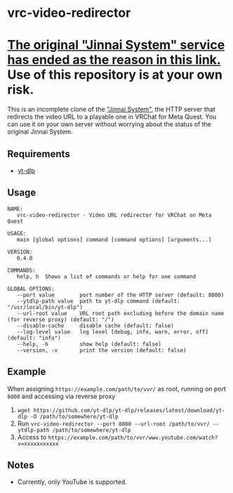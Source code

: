 # vrc-video-redirector

# [The original "Jinnai System" service has ended as the reason in this link.](https://note.com/ckptkb/n/n3ad1c40dd1db) Use of this repository is at your own risk.

This is an incomplete clone of the ["Jinnai System"](https://nextnex.com/), the HTTP server that redirects the video URL to a playable one in VRChat for Meta Quest.
You can use it on your own server without worrying about the status of the original Jinnai System.

## Requirements

- [yt-dlp](https://github.com/yt-dlp/yt-dlp)

## Usage

```
NAME:
   vrc-video-redirector - Video URL redirector for VRChat on Meta Quest

USAGE:
   main [global options] command [command options] [arguments...]

VERSION:
   0.4.0

COMMANDS:
   help, h  Shows a list of commands or help for one command

GLOBAL OPTIONS:
   --port value        port number of the HTTP server (default: 8000)
   --ytdlp-path value  path to yt-dlp command (default: "/usr/local/bin/yt-dlp")
   --url-root value    URL root path excluding before the domain name (for reverse proxy) (default: "/")
   --disable-cache     disable cache (default: false)
   --log-level value   log level [debug, info, warn, error, off] (default: "info")
   --help, -h          show help (default: false)
   --version, -v       print the version (default: false)
```

## Example

When assigning `https://example.com/path/to/vvr/` as root, running on port `8000` and accessing via reverse proxy

1. `wget https://github.com/yt-dlp/yt-dlp/releases/latest/download/yt-dlp -O /path/to/somewhere/yt-dlp`
2. Run `vrc-video-redirector --port 8000 --url-root /path/to/vvr/ --ytdlp-path /path/to/somewhere/yt-dlp`
3. Access to `https://example.com/path/to/vvr/www.youtube.com/watch?v=xxxxxxxxxxx`

## Notes

- Currently, only YouTube is supported.
